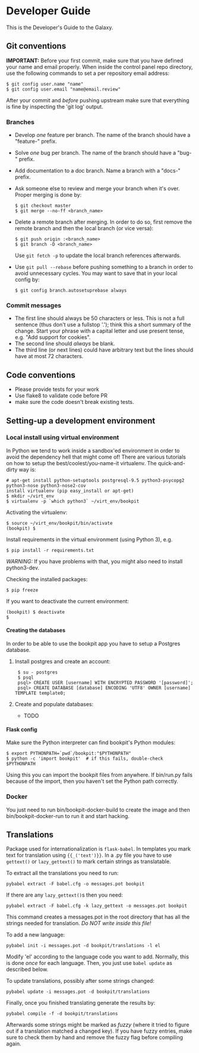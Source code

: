 # Developer Guide

This is the Developer's Guide to the Galaxy.

## Git conventions

**IMPORTANT:** Before your first commit, make sure that you have defined your
name and email properly. When inside the control panel repo directory, use the
following commands to set a per repository email address:

    $ git config user.name "name"
    $ git config user.email "name@email.review"

After your commit and *before* pushing upstream make sure that everything is
fine by inspecting the 'git log' output.

### Branches

  - Develop _one_ feature per branch. The name of the branch should have a
  "feature-" prefix.
  - Solve _one_ bug per branch. The name of the branch should have a "bug-"
  prefix.
  - Add documentation to a doc branch. Name a branch with a "docs-" prefix.
  - Ask someone else to review and merge your branch when it's over. Proper
  merging is done by:

        $ git checkout master
        $ git merge --no-ff <branch_name>

  - Delete a remote branch after merging. In order to do so, first remove the
  remote branch and then the local branch (or vice versa):

        $ git push origin :<branch_name>
        $ git branch -D <branch_name>

    Use `git fetch -p` to update the local branch references afterwards.

  - Use `git pull --rebase` before pushing something to a branch in order to
  avoid unnecessary cycles. You may want to save that in your local config by:

        $ git config branch.autosetuprebase always

### Commit messages

  - The first line should always be 50 characters or less. This is not a full
  sentence (thus don't use a fullstop '.'); think this a short summary of the
  change. Start your phrase with a capital letter and use present tense, e.g.
  "Add support for cookies".
  - The second line should *always* be blank.
  - The third line (or next lines) could have arbitrary text but the lines
  should have at most 72 characters.


## Code conventions

* Please provide tests for your work
* Use flake8 to validate code before PR
* make sure the code doesn't break existing tests.


## Setting-up a development environment

### Local install using virtual environment

In Python we tend to work inside a sandbox'ed environment in order to avoid the
dependency hell that might come of! There are various tutorials on how to setup
the best/coolest/you-name-it virtualenv. The quick-and-dirty way is:

    # apt-get install python-setuptools postgresql-9.5 python3-psycopg2 python3-nose python3-nose2-cov
    install virtualenv (pip easy_install or apt-get)
    $ mkdir ~/virt_env
    $ virtualenv -p `which python3` ~/virt_env/bookpit

Activating the virtualenv:

    $ source ~/virt_env/bookpit/bin/activate
    (bookpit) $

Install requirements in the virtual environment (using Python 3), e.g.

    $ pip install -r requirements.txt

  *WARNING:* If you have problems with that, you might also need to install
  python3-dev.

Checking the installed packages:

    $ pip freeze

If you want to deactivate the current environment:

    (bookpit) $ deactivate
    $

#### Creating the databases

In order to be able to use the bookpit app you have to setup a Postgres
database.

1. Install postgres and create an account:

        $ su - postgres 
        $ psql
        psql> CREATE USER [username] WITH ENCRYPTED PASSWORD '[password]';
        psql> CREATE DATABASE [database] ENCODING 'UTF8' OWNER [username] TEMPLATE template0;

3. Create and populate databases:
   - TODO

#### Flask config

Make sure the Python interpreter can find bookpit's Python modules:

    $ export PYTHONPATH=`pwd`/bookpit:"$PYTHONPATH"
    $ python -c 'import bookpit'  # if this fails, double-check $PYTHONPATH

Using this you can import the bookpit files from anywhere. If bin/run.py
fails because of the import, then you haven't set the Python path correctly.


### Docker

You just need to run bin/bookpit-docker-build to create the image and then
bin/bookpit-docker-run to run it and start hacking.


## Translations

Package used for internationalization is `flask-babel`. In templates you mark
text for translation using `{{_('text')}}`. In a .py file you have to use
`gettext()` or `lazy_gettext()` to mark certain strings as translatable.

To extract all the translations you need to run:

    pybabel extract -F babel.cfg -o messages.pot bookpit

If there are any `lazy_gettext()`s then you need:

    pybabel extract -F babel.cfg -k lazy_gettext -o messages.pot bookpit

This command creates a messages.pot in the root directory that has all the
strings needed for translation. *Do NOT write inside this file!*

To add a new language:

    pybabel init -i messages.pot -d bookpit/translations -l el

Modify 'el' according to the language code you want to add. Normally, this is
done *once* for each language. Then, you just use `babel update` as described
below.

To update translations, possibly after some strings changed:

    pybabel update -i messages.pot -d bookpit/translations

Finally, once you finished translating generate the results by:

    pybabel compile -f -d bookpit/translations

Afterwards some strings might be marked as *fuzzy* (where it tried to figure out
if a translation matched a changed key). If you have fuzzy entries, make sure to
check them by hand and remove the fuzzy flag before compiling again.
